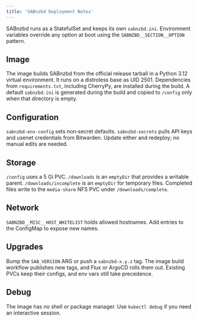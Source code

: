 ```yaml
---
title: 'SABnzbd Deployment Notes'
---
```


SABnzbd runs as a StatefulSet and keeps its own `sabnzbd.ini`. Environment variables override any option at boot using the `SABNZBD__SECTION__OPTION` pattern.

## Image

The image builds SABnzbd from the official release tarball in a Python 3.12 virtual environment. It runs on a distroless base as UID 2501. Dependencies from `requirements.txt`, including CherryPy, are installed during the build. A default `sabnzbd.ini` is generated during the build and copied to `/config` only when that directory is empty.

## Configuration

`sabnzbd-env-config` sets non‑secret defaults. `sabnzbd-secrets` pulls API keys and usenet credentials from Bitwarden. Update either and redeploy; no manual edits are needed.

## Storage

`/config` uses a 5 Gi PVC. `/downloads` is an `emptyDir` that provides a writable parent. `/downloads/incomplete` is an `emptyDir` for temporary files. Completed files write to the `media-share` NFS PVC under `/downloads/complete`.

## Network

`SABNZBD__MISC__HOST_WHITELIST` holds allowed hostnames. Add entries to the ConfigMap to expose new names.

## Upgrades

Bump the `SAB_VERSION` ARG or push a `sabnzbd-x.y.z` tag. The image build workflow publishes new tags, and Flux or ArgoCD rolls them out. Existing PVCs keep their configs, and env vars still take precedence.

## Debug

The image has no shell or package manager. Use `kubectl debug` if you need an interactive session.
